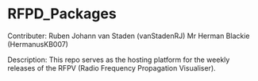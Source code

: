 # RFPD_Packages

Contributer:
Ruben Johann van Staden (vanStadenRJ)
Mr Herman Blackie (HermanusKB007)

Description:
This repo serves as the hosting platform for the weekly releases of the RFPV (Radio Frequency Propagation Visualiser).
